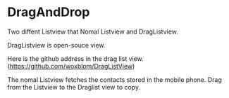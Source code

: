 # DragAndDrop
Two diffent Listview that Nomal Listview and DragListview.

DragListview is open-souce view.

Here is the github address in the drag list view. (https://github.com/woxblom/DragListView)

The nomal Listview fetches the contacts stored in the mobile phone.
Drag from the Listview to the Draglist view to copy.
